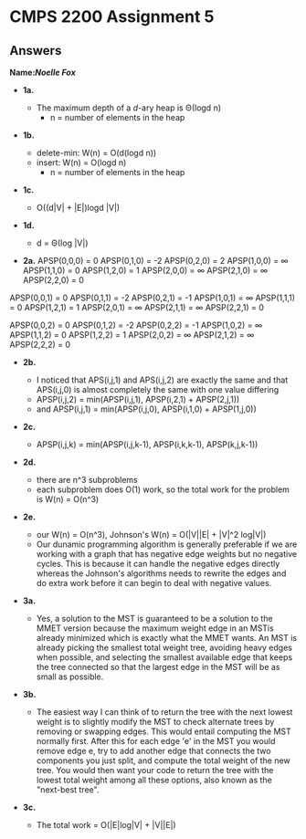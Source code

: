 # CMPS 2200 Assignment 5
## Answers

**Name:**___Noelle Fox___



- **1a.**
  - The maximum depth of a _d_-ary heap is Θ(logd n)
    - n = number of elements in the heap

- **1b.**
  - delete-min: W(n) = O(d(logd n))
  - insert: W(n) = O(logd n)
    - n = number of elements in the heap

- **1c.**
  - O((d|V| + |E|)logd |V|)

- **1d.**
  - d = Θ(log |V|)
 
- **2a.**
APSP(0,0,0) = 0
APSP(0,1,0) = -2
APSP(0,2,0) = 2
APSP(1,0,0) = ∞
APSP(1,1,0) = 0
APSP(1,2,0) = 1
APSP(2,0,0) = ∞
APSP(2,1,0) = ∞
APSP(2,2,0) = 0

APSP(0,0,1) = 0
APSP(0,1,1) = -2
APSP(0,2,1) = -1
APSP(1,0,1) = ∞
APSP(1,1,1) = 0
APSP(1,2,1) = 1
APSP(2,0,1) = ∞
APSP(2,1,1) = ∞
APSP(2,2,1) = 0


APSP(0,0,2) = 0
APSP(0,1,2) = -2
APSP(0,2,2) = -1
APSP(1,0,2) = ∞
APSP(1,1,2) = 0
APSP(1,2,2) = 1
APSP(2,0,2) = ∞
APSP(2,1,2) = ∞
APSP(2,2,2) = 0

- **2b.**
  - I noticed that APS(i,j,1) and APS(i,j,2) are exactly the same and that APS(i,j,0) is almost completely the same with one value differing
  - APSP(i,j,2) = min(APSP(i,j,1), APSP(i,2,1) + APSP(2,j,1))
  - and APSP(i,j,1) = min(APSP(i,j,0), APSP(i,1,0) + APSP(1,j,0))


- **2c.**
  - APSP(i,j,k) = min(APSP(i,j,k-1), APSP(i,k,k-1), APSP(k,j,k-1))

- **2d.**
  - there are n^3 subproblems
  - each subproblem does O(1) work, so the total work for the problem is W(n) = O(n^3)

- **2e.**
  - our W(n) = O(n^3), Johnson's W(n) = O(|V||E| + |V|^2 log|V|)
  - Our dunamic programming algorithm is generally preferable if we are working with a graph that has negative edge weights but no negative cycles. This is because it can handle the negative edges directly whereas the Johnson's algorithms needs to rewrite the edges and do extra work before it can begin to deal with negative values. 



- **3a.**
  - Yes, a solution to the MST is guaranteed to be a solution to the MMET version because the maximum weight edge in an MSTis already minimized which is exactly what the MMET wants. An MST is already picking the smallest total weight tree, avoiding heavy edges when possible, and selecting the smallest available edge that keeps the tree connected so that the largest edge in the MST will be as small as possible. 


- **3b.**
  - The easiest way I can think of to return the tree with the next lowest weight is to slightly modify the MST to check alternate trees by removing or swapping edges. This would entail computing the MST normally first. After this for each edge 'e' in the MST you would remove edge e, try to add another edge that connects the two components you just split, and compute the total weight of the new tree. You would then want your code to return the tree with the lowest total weight among all these options, also known as the "next-best tree".


- **3c.**
  - The total work = O(|E|log|V| + |V||E|)
